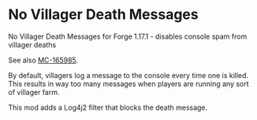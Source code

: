 # No Villager Death Messages
No Villager Death Messages for Forge 1.17.1 - disables console spam from villager deaths

See also [MC-165985](https://bugs.mojang.com/browse/MC-165985).

By default, villagers log a message to the console every time one is killed.<br>
This results in way too many messages when players are running any sort of villager farm.

This mod adds a Log4j2 filter that blocks the death message.
